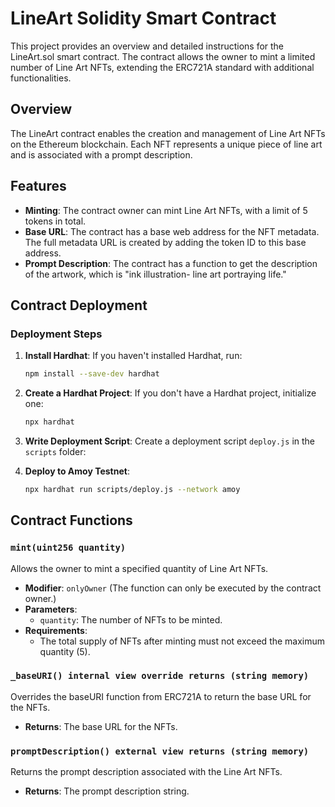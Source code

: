 # LineArt Solidity Smart Contract
This project provides an overview and detailed instructions for the LineArt.sol smart contract. The contract allows the owner to mint a limited number of Line Art NFTs, extending the ERC721A standard with additional functionalities.

## Overview
The LineArt contract enables the creation and management of Line Art NFTs on the Ethereum blockchain. Each NFT represents a unique piece of line art and is associated with a prompt description.

## Features
- **Minting**: The contract owner can mint Line Art NFTs, with a limit of 5 tokens in total.
- **Base URL**: The contract has a base web address for the NFT metadata. The full metadata URL is created by adding the token ID to this base address.
- **Prompt Description**: The contract has a function to get the description of the artwork, which is "ink illustration- line art portraying life."

## Contract Deployment

### Deployment Steps

1. **Install Hardhat**: If you haven't installed Hardhat, run:
    ```sh
    npm install --save-dev hardhat
    ```

2. **Create a Hardhat Project**: If you don't have a Hardhat project, initialize one:
    ```sh
    npx hardhat
    ```

3. **Write Deployment Script**: Create a deployment script `deploy.js` in the `scripts` folder:
    
4. **Deploy to Amoy Testnet**:
    ```sh
    npx hardhat run scripts/deploy.js --network amoy
    ```

## Contract Functions

### `mint(uint256 quantity)`

Allows the owner to mint a specified quantity of Line Art NFTs.

- **Modifier**: `onlyOwner` (The function can only be executed by the contract owner.)
- **Parameters**:
  - `quantity`: The number of NFTs to be minted.
- **Requirements**:
  - The total supply of NFTs after minting must not exceed the maximum quantity (5).

### `_baseURI() internal view override returns (string memory)`

Overrides the baseURI function from ERC721A to return the base URL for the NFTs.

- **Returns**: The base URL for the NFTs.

### `promptDescription() external view returns (string memory)`

Returns the prompt description associated with the Line Art NFTs.

- **Returns**: The prompt description string.

